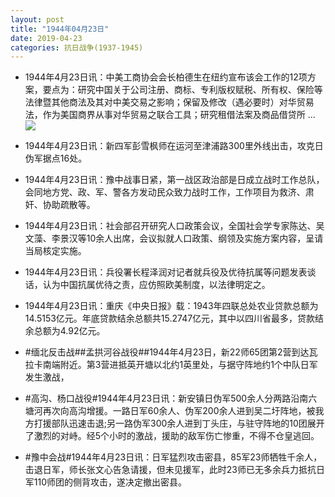 ```yaml
---
layout: post
title: "1944年04月23日"
date: 2019-04-23
categories: 抗日战争(1937-1945)
---
```


<meta name="referrer" content="no-referrer" />

- 1944年4月23日讯：中美工商协会会长柏德生在纽约宣布该会工作的12项方案，要点为：研究中国关于公司注册、商标、专利版权赋税、所有权、保险等法律暨其他商法及其对中美交易之影响；保留及修改（遇必要时）对华贸易法，作为美国商界从事对华贸易之联合工具；研究租借法案及商品借贷所 ... <br/><img src="https://wx2.sinaimg.cn/large/aca367d8ly1g2cypobv1kj20c809zq30.jpg" />

- 1944年4月23日讯：新四军彭雪枫师在运河至津浦路300里外线出击，攻克日伪军据点16处。 

- 1944年4月23日讯：豫中战事日紧，第一战区政治部是日成立战时工作总队，会同地方党、政、军、警各方发动民众致力战时工作，工作项目为救济、肃奸、协助疏散等。 

- 1944年4月23日讯：社会部召开研究人口政策会议，全国社会学专家陈达、吴文藻、李景汉等10余人出席，会议拟就人口政策、纲领及实施方案内容，呈请当局核定实施。 

- 1944年4月23日讯：兵役署长程泽润对记者就兵役及优待抗属等问题发表谈话，认为中国抗属优待之责，应仿照欧美制度，以法律明定之。 

- 1944年4月23日讯：重庆《中央日报》载：1943年四联总处农业贷款总额为14.5153亿元。年底贷款结余总额共15.2747亿元，其中以四川省最多，贷款结余总额为4.92亿元。 

- #缅北反击战##孟拱河谷战役##1944年4月23日，新22师65团第2营到达瓦拉卡南端附近。第3营进抵英开塘以北约1英里处，与据守阵地约1个中队日军发生激战， 

- #高沟、杨口战役#1944年4月23日讯：新安镇日伪军500余人分两路沿南六塘河再次向高沟增援。一路日军60余人、伪军200余人进到吴二圩阵地，被我方打援部队迅速击退;另一路伪军300余人进到丁头庄，与驻守阵地的10团展开了激烈的对峙。经5个小时的激战，援助的敌军伤亡惨重，不得不仓皇逃回。 

- #豫中会战#1944年4月23日讯：日军猛烈攻击密县，85军23师牺牲千余人，击退日军，师长张文心告急请援，但未见援军，此时23师已无多余兵力抵抗日军110师团的侧背攻击，遂决定撤出密县。 

